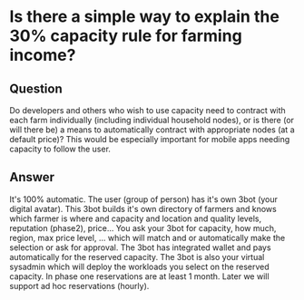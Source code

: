 # Is there a simple way to explain the 30% capacity rule for farming income?

## Question

Do developers and others who wish to use capacity need to contract with each farm individually (including individual household nodes), or is there (or will there be) a means to automatically contract with appropriate nodes (at a default price)? This would be especially important for mobile apps needing capacity to follow the user. 

## Answer
It's 100% automatic.
The user (group of person) has it's own 3bot (your digital avatar). This 3bot builds it's own directory of farmers and knows which farmer is where and capacity and location and quality levels, reputation (phase2), price...
You ask your 3bot for capacity, how much, region, max price level, … which will match and or automatically make the selection or ask for approval. The 3bot has integrated wallet and pays automatically for the reserved capacity. The 3bot is also your virtual sysadmin which will deploy the workloads you select on the reserved capacity. In phase one reservations are at least 1 month. Later we will support ad hoc reservations (hourly).
